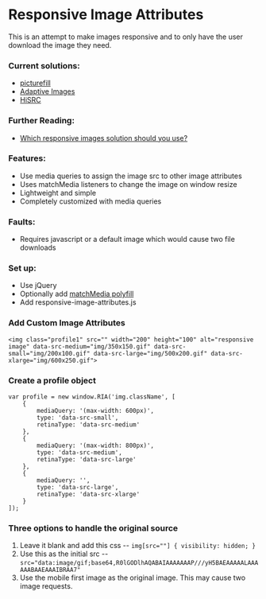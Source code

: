 # Responsive Image Attributes

This is an attempt to make images responsive and to only have the user download the image they need.

### Current solutions:
* [picturefill](https://github.com/scottjehl/picturefill)
* [Adaptive Images](https://github.com/MattWilcox/Adaptive-Images)
* [HiSRC](https://github.com/teleject/hisrc)

### Further Reading:
* [Which responsive images solution should you use?](http://css-tricks.com/which-responsive-images-solution-should-you-use/)

### Features:
* Use media queries to assign the image src to other image attributes
* Uses matchMedia listeners to change the image on window resize
* Lightweight and simple
* Completely customized with media queries

### Faults:
* Requires javascript or a default image which would cause two file downloads

### Set up:
* Use jQuery
* Optionally add [matchMedia polyfill](https://github.com/paulirish/matchMedia.js/)
* Add responsive-image-attributes.js

### Add Custom Image Attributes

    <img class="profile1" src="" width="200" height="100" alt="responsive image" data-src-medium="img/350x150.gif" data-src-small="img/200x100.gif" data-src-large="img/500x200.gif" data-src-xlarge="img/600x250.gif">

### Create a profile object

    var profile = new window.RIA('img.className', [
        {
            mediaQuery: '(max-width: 600px)',
            type: 'data-src-small',
            retinaType: 'data-src-medium'
        },
        {
            mediaQuery: '(max-width: 800px)',
            type: 'data-src-medium',
            retinaType: 'data-src-large'
        },
        {
            mediaQuery: '',
            type: 'data-src-large',
            retinaType: 'data-src-xlarge'
        }
    ]);

### Three options to handle the original source
1. Leave it blank and add this css -- `img[src=""] { visibility: hidden; }`
2. Use this as the initial src -- `src="data:image/gif;base64,R0lGODlhAQABAIAAAAAAAP///yH5BAEAAAAALAAAAAABAAEAAAIBRAA7"`
3. Use the mobile first image as the original image. This may cause two image requests.